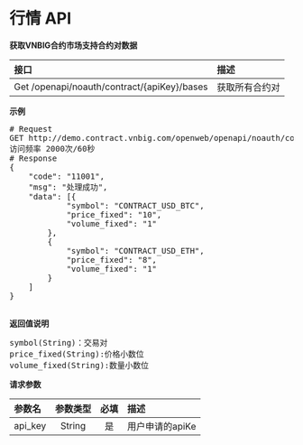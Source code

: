 # 行情 API #
**获取VNBIG合约市场支持合约对数据**

| 接口        	            |  描述
|:------------------------- |:-------------
| Get /openapi/noauth/contract/{apiKey}/bases  | 获取所有合约对

**示例**
<pre>
# Request
GET http://demo.contract.vnbig.com/openweb/openapi/noauth/contract/{apiKey}/bases
访问频率 2000次/60秒
# Response
{
	"code": "11001",
	"msg": "处理成功",
	"data": [{
			"symbol": "CONTRACT_USD_BTC",
			"price_fixed": "10",
			"volume_fixed": "1"
		},
		{
			"symbol": "CONTRACT_USD_ETH",
			"price_fixed": "8",
			"volume_fixed": "1"
		}
	]
}

</pre>

**返回值说明**
<pre>
symbol(String)：交易对
price_fixed(String):价格小数位
volume_fixed(String):数量小数位
</pre>

**请求参数**

| 参数名       	           |      参数类型      |   必填  |描述
|:-------------------------|:-----------------:|:--------:|:----------
|api_key                   | String            |是      |用户申请的apiKe
